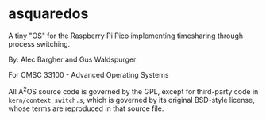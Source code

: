 # asquaredos

A tiny "OS" for the Raspberry Pi Pico implementing timesharing through process
switching.

By: Alec Bargher and Gus Waldspurger

For CMSC 33100 - Advanced Operating Systems

All A<sup>2</sup>OS source code is governed by the GPL, except for
third-party code in `kern/context_switch.s`, which is governed by its original
BSD-style license, whose terms are reproduced in that source file.
